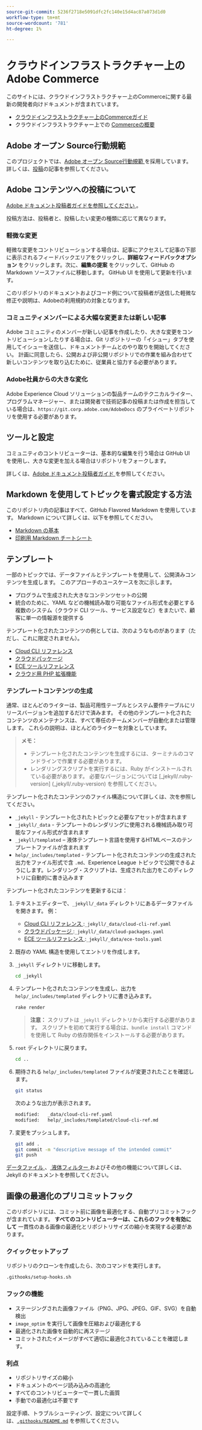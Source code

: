 ```yaml
---
source-git-commit: 5236f2718e5091dfc2fc140e15d4ac87a073d1d0
workflow-type: tm+mt
source-wordcount: '781'
ht-degree: 1%

---
```

# クラウドインフラストラクチャー上のAdobe Commerce

このサイトには、クラウドインフラストラクチャー上のCommerceに関する最新の開発者向けドキュメントが含まれています。

- [ クラウドインフラストラクチャー上のCommerceガイド ](https://experienceleague.adobe.com/ja/docs/commerce-on-cloud/user-guide/overview)
- クラウドインフラストラクチャー上での [Commerceの概要 ](https://experienceleague.adobe.com/ja/docs/commerce-on-cloud/start/overview)

## Adobe オープン Source行動規範

このプロジェクトでは、[Adobe オープン Source行動規範 ](code-of-conduct.md) を採用しています。 詳しくは、[投稿](contributing.md)の記事を参照してください。

## Adobe コンテンツへの投稿について

[Adobe ドキュメント投稿者ガイドを参照してください ](https://experienceleague.adobe.com/ja/docs/contributor/contributor-guide/introduction)。

投稿方法は、投稿者と、投稿したい変更の種類に応じて異なります。

### 軽微な変更

軽微な変更をコントリビューションする場合は、記事にアクセスして記事の下部に表示されるフィードバックエリアをクリックし、**詳細なフィードバックオプション** をクリックします。次に、**編集の提案** をクリックして、GitHub の Markdown ソースファイルに移動します。 GitHub UI を使用して更新を行います。

このリポジトリのドキュメントおよびコード例について投稿者が送信した軽微な修正や説明は、Adobeの利用規約の対象となります。

### コミュニティメンバーによる大幅な変更または新しい記事

Adobe コミュニティのメンバーが新しい記事を作成したり、大きな変更をコントリビューションしたりする場合は、Git リポジトリーの「イシュー」タブを使用してイシューを送信し、ドキュメントチームとのやり取りを開始してください。 計画に同意したら、公開および非公開リポジトリでの作業を組み合わせて新しいコンテンツを取り込むために、従業員と協力する必要があります。

### Adobe社員からの大きな変化

Adobe Experience Cloud ソリューションの製品チームのテクニカルライター、プログラムマネージャー、または開発者で技術記事の投稿または作成を担当している場合は、`https://git.corp.adobe.com/AdobeDocs` のプライベートリポジトリを使用する必要があります。

## ツールと設定

コミュニティのコントリビューターは、基本的な編集を行う場合は GitHub UI を使用し、大きな変更を加える場合はリポジトリをフォークします。

詳しくは、[Adobe ドキュメント投稿者ガイド ](https://experienceleague.adobe.com/ja/docs/contributor/contributor-guide/introduction) を参照してください。

## Markdown を使用してトピックを書式設定する方法

このリポジトリ内の記事はすべて、GitHub Flavored Markdown を使用しています。 Markdown について詳しくは、以下を参照してください。

- [Markdown の基本 ](https://docs.github.com/en/get-started/writing-on-github/getting-started-with-writing-and-formatting-on-github/basic-writing-and-formatting-syntax)
- [ 印刷用 Markdown チートシート ](https://docs.github.com/en/get-started/writing-on-github/getting-started-with-writing-and-formatting-on-github/basic-writing-and-formatting-syntax)

## テンプレート

一部のトピックでは、データファイルとテンプレートを使用して、公開済みコンテンツを生成します。 このアプローチのユースケースを次に示します。

- プログラムで生成された大きなコンテンツセットの公開
- 統合のために、YAML などの機械読み取り可能なファイル形式を必要とする複数のシステム（クラウド CLI ツール、サービス設定など）をまたいで、顧客に単一の情報源を提供する

テンプレート化されたコンテンツの例としては、次のようなものがあります（ただし、これに限定されません）。

- [Cloud CLI リファレンス](help/templated/cloud-cli-ref.md)
- [クラウドパッケージ](help/templated/cloud-packages.md)
- [ECE ツールリファレンス](help/templated/ece-tools.md)
- [クラウド用 PHP 拡張機能](help/templated/php-extensions-cloud.md)

### テンプレートコンテンツの生成

通常、ほとんどのライターは、製品可用性テーブルとシステム要件テーブルにリリースバージョンを追加するだけで済みます。 その他のテンプレート化されたコンテンツのメンテナンスは、すべて専任のチームメンバーが自動化または管理します。 これらの説明は、ほとんどのライターを対象としています。

>**メモ：**
>
>- テンプレート化されたコンテンツを生成するには、ターミナルのコマンドラインで作業する必要があります。
>- レンダリングスクリプトを実行するには、Ruby がインストールされている必要があります。 必要なバージョンについては [_jekyll/.ruby-version] (_jekyll/.ruby-version) を参照してください。

テンプレート化されたコンテンツのファイル構造について詳しくは、次を参照してください。

- `_jekyll` - テンプレート化されたトピックと必要なアセットが含まれます
- `_jekyll/_data` - テンプレートのレンダリングに使用される機械読み取り可能なファイル形式が含まれます
- `_jekyll/templated` – 液体テンプレート言語を使用するHTMLベースのテンプレートファイルが含まれます
- `help/_includes/templated` - テンプレート化されたコンテンツの生成された出力をファイル形式で含 `.md`、Experience League トピックで公開できるようにします。レンダリング・スクリプトは、生成された出力をこのディレクトリに自動的に書き込みます

テンプレート化されたコンテンツを更新するには：

1. テキストエディターで、`_jekyll/_data` ディレクトリにあるデータファイルを開きます。 例：

   - [Cloud CLI リファレンス ](help/templated/cloud-cli-ref.md):`_jekyll/_data/cloud-cli-ref.yaml`
   - [ クラウドパッケージ ](help/templated/cloud-packages.md):`_jekyll/_data/cloud-packages.yaml`
   - [ECE ツールリファレンス ](help/templated/ece-tools.md):`_jekyll/_data/ece-tools.yaml`

2. 既存の YAML 構造を使用してエントリを作成します。

3. `_jekyll` ディレクトリに移動します。

   ```bash
   cd _jekyll
   ```

4. テンプレート化されたコンテンツを生成し、出力を `help/_includes/templated` ディレクトリに書き込みます。

   ```bash
   rake render
   ```

   >**注意：** スクリプトは `_jekyll` ディレクトリから実行する必要があります。 スクリプトを初めて実行する場合は、`bundle install` コマンドを使用して Ruby の依存関係をインストールする必要があります。

5. `root` ディレクトリに戻ります。

   ```bash
   cd ..
   ```

6. 期待される `help/_includes/templated` ファイルが変更されたことを確認します。

   ```bash
   git status
   ```

   次のような出力が表示されます。

   ```bash
   modified:   _data/cloud-cli-ref.yaml
   modified:   help/_includes/templated/cloud-cli-ref.md
   ```

7. 変更をプッシュします。

   ```bash
   git add .
   git commit -m "descriptive message of the intended commit"
   git push
   ```

[ データファイル ](https://jekyllrb.com/docs/datafiles)、[ 液体フィルター ](https://jekyllrb.com/docs/liquid/filters/) およびその他の機能について詳しくは、Jekyll のドキュメントを参照してください。

## 画像の最適化のプリコミットフック

このリポジトリには、コミット前に画像を最適化する、自動プリコミットフックが含まれています。 **すべてのコントリビューターは、これらのフックを有効にして** 一貫性のある画像の最適化とリポジトリサイズの縮小を実現する必要があります。

### クイックセットアップ

リポジトリのクローンを作成したら、次のコマンドを実行します。

```bash
.githooks/setup-hooks.sh
```

### フックの機能

- ステージングされた画像ファイル（PNG、JPG、JPEG、GIF、SVG）を自動検出
- `image_optim` を実行して画像を圧縮および最適化する
- 最適化された画像を自動的に再ステージ
- コミットされたイメージがすべて適切に最適化されていることを確認します。

### 利点

- リポジトリサイズの縮小
- ドキュメントのページ読み込みの高速化
- すべてのコントリビューターで一貫した画質
- 手動での最適化は不要です

設定手順、トラブルシューティング、設定について詳しくは、[`.githooks/README.md`](.githooks/README.md) を参照してください。
